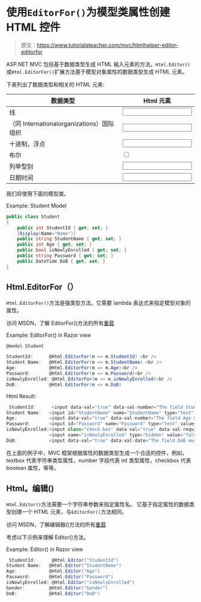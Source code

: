 # 使用`EditorFor()`为模型类属性创建 HTML 控件

> 原文：<https://www.tutorialsteacher.com/mvc/htmlhelper-editor-editorfor>

ASP.NET MVC 包括基于数据类型生成 HTML 输入元素的方法。`Html.Editor()`或`Html.EditorFor()`扩展方法基于模型对象属性的数据类型生成 HTML 元素。

下表列出了数据类型和相关的 HTML 元素:

| 数据类型 | Html 元素 |
| --- | --- |
| 线 | <input type="text"> |
| （同 Internationalorganizations）国际组织 | <input type="number"> |
| 十进制，浮点 | <input type="text"> |
| 布尔 | <input type="checkbox"> |
| 列举型别 | <input type="text"> |
| 日期时间 | <input type="datetime"> |

我们将使用下面的模型类。

Example: Student Model 

```cs
public class Student
{
    public int StudentId { get; set; }
    [Display(Name="Name")]
    public string StudentName { get; set; }
    public int Age { get; set; }
    public bool isNewlyEnrolled { get; set; }
    public string Password { get; set; }
    public DateTime DoB { get; set; }
} 
```

## Html.EditorFor（）

`Html.EditorFor()`方法是强类型方法。它需要 lambda 表达式来指定模型对象的属性。

访问 MSDN，了解 EditorFor()方法的所有[重载](https://docs.microsoft.com/en-us/dotnet/api/system.web.mvc.html.editorextensions.editorfor?view=aspnet-mvc-5.2)

Example: EditorFor() in Razor view 

```cs
@model Student

StudentId:      @Html.EditorFor(m => m.StudentId) <br />
Student Name:   @Html.EditorFor(m => m.StudentName) <br />
Age:            @Html.EditorFor(m => m.Age)<br />
Password:       @Html.EditorFor(m => m.Password)<br />
isNewlyEnrolled: @Html.EditorFor(m => m.isNewlyEnrolled)<br />
DoB:            @Html.EditorFor(m => m.DoB) 
```

Html Result:

```cs
 StudentId:      <input data-val="true" data-val-number="The field StudentId must be a number." data-val-required="The StudentId field is required." id="StudentId" name="StudentId" type="number" value="" /> 
Student Name:   <input id="StudentName" name="StudentName" type="text" value="" />
Age:            <input data-val="true" data-val-number="The field Age must be a number." data-val-required="The Age field is required." id="Age" name="Age" type="number" value="" />
Password:       <input id="Password" name="Password" type="text" value="" />
isNewlyEnrolled:<input class="check-box" data-val="true" data-val-required="The isNewlyEnrolled field is required." id="isNewlyEnrolled" name="isNewlyEnrolled" type="checkbox" value="true" />
                <input name="isNewlyEnrolled" type="hidden" value="false" />
DoB:            <input data-val="true" data-val-date="The field DoB must be a date." data-val-required="The DoB field is required." id="DoB" name="DoB" type="datetime" value="" /> 
```

在上面的例子中，MVC 框架根据属性的数据类型生成一个合适的控件，例如，textbox 代表字符串类型属性，number 字段代表 int 类型属性，checkbox 代表 boolean 属性，等等。

## Html。编辑()

`Html.Editor()`方法需要一个字符串参数来指定属性名。 它基于指定属性的数据类型创建一个 HTML 元素，与`EditorFor()`方法相同。

访问 MSDN，了解编辑器()方法的所有[重载](https://msdn.microsoft.com/en-us/library/system.web.mvc.html.editorextensions.editor(v=vs.118).aspx)

考虑以下示例来理解 Editor()方法。

Example: Editor() in Razor view 

```cs
 StudentId:      @Html.Editor("StudentId")
Student Name:   @Html.Editor("StudentName")
Age:            @Html.Editor("Age")
Password:       @Html.Editor("Password")
isNewlyEnrolled: @Html.Editor("isNewlyEnrolled")
Gender:         @Html.Editor("Gender")
DoB:            @Html.Editor("DoB") 
```

